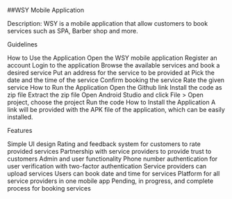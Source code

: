 ##WSY Mobile Application

Description:
WSY is a mobile application that allow customers to book services such as SPA, Barber shop and more.

Guidelines

How to Use the Application
Open the WSY mobile application
Register an account
Login to the application
Browse the available services and book a desired service
Put an address for the service to be provided at
Pick the date and the time of the service
Confirm booking the service
Rate the given service
How to Run the Application
Open the Github link
Install the code as zip file
Extract the zip file
Open Android Studio and click File > Open project, choose the project
Run the code
How to Install the Application
A link will be provided with the APK file of the application, which can be easily installed.

Features

Simple UI design
Rating and feedback system for customers to rate provided services
Partnership with service providers to provide trust to customers
Admin and user functionality
Phone number authentication for user verification with two-factor authentication
Service providers can upload services
Users can book date and time for services
Platform for all service providers in one mobile app
Pending, in progress, and complete process for booking services
